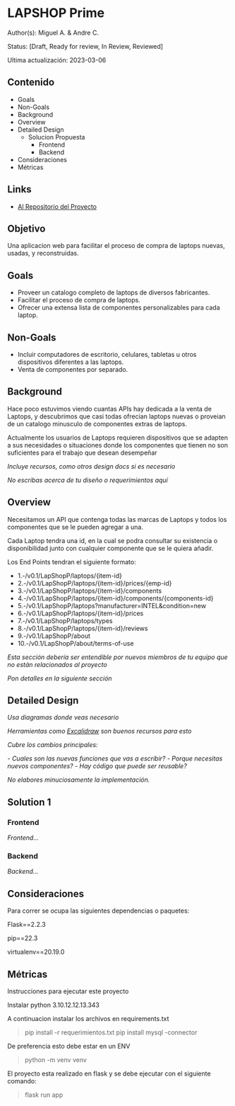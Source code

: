 # LAPSHOP Prime

Author(s): Miguel A. & Andre C.

Status: [Draft, Ready for review, In Review, Reviewed]

Ultima actualización: 2023-03-06

## Contenido
- Goals
- Non-Goals
- Background
- Overview
- Detailed Design
  - Solucion Propuesta
    - Frontend
    - Backend
- Consideraciones
- Métricas

## Links
- [Al Repositorio del Proyecto](https://github.com/AndreCaze/Python.git)

## Objetivo
Una aplicacion web para facilitar el proceso de compra de laptops nuevas, usadas, y reconstruidas.

## Goals
- Proveer un catalogo completo de laptops de diversos fabricantes.
- Facilitar el proceso de compra de laptops.
- Ofrecer una extensa lista de componentes personalizables para cada laptop.
## Non-Goals
- Incluir computadores de escritorio, celulares, tabletas u otros dispositivos diferentes a las laptops.
- Venta de componentes por separado.

## Background
Hace poco estuvimos viendo cuantas APIs hay dedicada a la venta de Laptops, y descubrimos que casi todas ofrecian laptops nuevas o proveian de un catalogo minusculo de componentes extras de laptops.

Actualmente los usuarios de Laptops requieren dispositivos que se adapten a sus necesidades o situaciones donde los componentes que tienen no son suficientes para el trabajo que desean desempeñar

_Incluye recursos, como otros design docs si es necesario_

_No escribas acerca de tu diseño o requerimientos aquí_

## Overview
Necesitamos un API que contenga todas las marcas de Laptops y todos los componentes que se le pueden agregar a una.

Cada Laptop tendra una id, en la cual se podra consultar su existencia o disponibilidad junto con cualquier componente que se le quiera añadir.

Los End Points tendran el siguiente formato:
- 1.-/v0.1/LapShopP/laptops/{item-id}
- 2.-/v0.1/LapShopP/laptops/{item-id}/prices/{emp-id}
- 3.-/v0.1/LapShopP/laptops/{item-id}/components
- 4.-/v0.1/LapShopP/laptops/{item-id}/components/{components-id}
- 5.-/v0.1/LapShopP/laptops?manufacturer=INTEL&condition=new
- 6.-/v0.1/LapShopP/laptops/{item-id}/prices
- 7.-/v0.1/LapShopP/laptops/types
- 8.-/v0.1/LapShopP/laptops/{item-id}/reviews
- 9.-/v0.1/LapShopP/about
- 10.-/v0.1/LapShopP/about/terms-of-use

_Esta sección debería ser entendible por nuevos miembros de tu equipo que no están relacionados al proyecto_

_Pon detalles en la siguiente sección_

## Detailed Design
_Usa diagramas donde veas necesario_

_Herramientas como [Excalidraw](https://excalidraw.com) son buenos recursos para esto_

_Cubre los cambios principales:_

 _- Cuales son las nuevas funciones que vas a escribir?_
 _- Porque necesitas nuevos componentes?_
 _- Hay código que puede ser reusable?_

_No elabores minuciosamente la implementación._

## Solution 1
### Frontend
_Frontend…_
### Backend
_Backend…_

## Consideraciones
Para correr se ocupa las siguientes dependencias o paquetes:

Flask==2.2.3

pip==22.3

virtualenv==20.19.0

## Métricas
Instrucciones para ejecutar este proyecto

Instalar python 3.10.12.12.13.343

A continuacion instalar los archivos en requirements.txt

> pip install -r requerimientos.txt
> pip install mysql -connector

De preferencia esto debe estar en un ENV

> python -m venv venv

El proyecto esta realizado en flask y se debe ejecutar con el siguiente comando:

> flask run app
